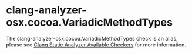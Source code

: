 clang-analyzer-osx.cocoa.VariadicMethodTypes
============================================

The clang-analyzer-osx.cocoa.VariadicMethodTypes check is an alias,
please see
[Clang Static Analyzer Available Checkers](https://clang.llvm.org/docs/analyzer/checkers.html#osx-cocoa-variadicmethodtypes)
for more information.
